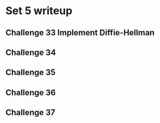 # Set 5 writeup

## Challenge 33 Implement Diffie-Hellman


## Challenge 34

## Challenge 35

## Challenge 36

## Challenge 37
